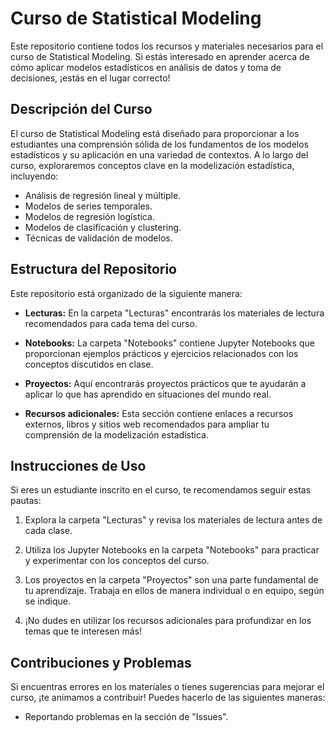 # Curso de Statistical Modeling

Este repositorio contiene todos los recursos y materiales necesarios para el curso de Statistical Modeling. Si estás interesado en aprender acerca de cómo aplicar modelos estadísticos en análisis de datos y toma de decisiones, ¡estás en el lugar correcto!

## Descripción del Curso

El curso de Statistical Modeling está diseñado para proporcionar a los estudiantes una comprensión sólida de los fundamentos de los modelos estadísticos y su aplicación en una variedad de contextos. A lo largo del curso, exploraremos conceptos clave en la modelización estadística, incluyendo:

- Análisis de regresión lineal y múltiple.
- Modelos de series temporales.
- Modelos de regresión logística.
- Modelos de clasificación y clustering.
- Técnicas de validación de modelos.

## Estructura del Repositorio

Este repositorio está organizado de la siguiente manera:

- **Lecturas:** En la carpeta "Lecturas" encontrarás los materiales de lectura recomendados para cada tema del curso.

- **Notebooks:** La carpeta "Notebooks" contiene Jupyter Notebooks que proporcionan ejemplos prácticos y ejercicios relacionados con los conceptos discutidos en clase.

- **Proyectos:** Aquí encontrarás proyectos prácticos que te ayudarán a aplicar lo que has aprendido en situaciones del mundo real.

- **Recursos adicionales:** Esta sección contiene enlaces a recursos externos, libros y sitios web recomendados para ampliar tu comprensión de la modelización estadística.

## Instrucciones de Uso

Si eres un estudiante inscrito en el curso, te recomendamos seguir estas pautas:

1. Explora la carpeta "Lecturas" y revisa los materiales de lectura antes de cada clase.

2. Utiliza los Jupyter Notebooks en la carpeta "Notebooks" para practicar y experimentar con los conceptos del curso.

3. Los proyectos en la carpeta "Proyectos" son una parte fundamental de tu aprendizaje. Trabaja en ellos de manera individual o en equipo, según se indique.

4. ¡No dudes en utilizar los recursos adicionales para profundizar en los temas que te interesen más!

## Contribuciones y Problemas

Si encuentras errores en los materiales o tienes sugerencias para mejorar el curso, ¡te animamos a contribuir! Puedes hacerlo de las siguientes maneras:

- Reportando problemas en la sección de "Issues".
